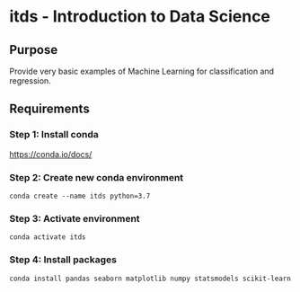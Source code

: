 # itds - Introduction to Data Science

## Purpose

Provide very basic examples of Machine Learning for classification and regression.

## Requirements

### Step 1: Install conda

https://conda.io/docs/

### Step 2: Create new conda environment

```
conda create --name itds python=3.7
```

### Step 3: Activate environment

```
conda activate itds
```

### Step 4: Install packages

```
conda install pandas seaborn matplotlib numpy statsmodels scikit-learn
```
